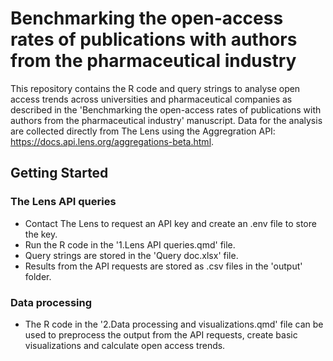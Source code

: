 # Benchmarking the open-access rates of publications with authors from the pharmaceutical industry

This repository contains the R code and query strings to analyse open access trends across universities and pharmaceutical companies as described in the 'Benchmarking the open-access rates of publications with authors from the pharmaceutical industry' manuscript. 
Data for the analysis are collected directly from The Lens using the Aggregration API: https://docs.api.lens.org/aggregations-beta.html.

## Getting Started
### The Lens API queries
* Contact The Lens to request an API key and create an .env file to store the key.
* Run the R code in the '1.Lens API queries.qmd' file.
* Query strings are stored in the 'Query doc.xlsx' file.
* Results from the API requests are stored as .csv files in the 'output' folder.
  
### Data processing
* The R code in the '2.Data processing and visualizations.qmd' file can be used to preprocess the output from the API requests, create basic visualizations and calculate open access trends.
